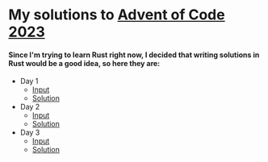 # My solutions to [Advent of Code 2023](https://adventofcode.com/2023)
#### Since I'm trying to learn Rust right now, I decided that writing solutions in Rust would be a good idea, so here they are:
- Day 1
  - [Input](https://github.com/MaxIvanyshen/Advent-Of-Code-2023/blob/master/day1/input)
  - [Solution](https://github.com/MaxIvanyshen/Advent-Of-Code-2023/blob/master/day1/src/main.rs)
- Day 2
  - [Input](https://github.com/MaxIvanyshen/Advent-Of-Code-2023/blob/master/day2/input)
  - [Solution](https://github.com/MaxIvanyshen/Advent-Of-Code-2023/blob/master/day2/src/main.rs)
- Day 3
  - [Input](https://github.com/MaxIvanyshen/Advent-Of-Code-2023/blob/master/day3/input)
  - [Solution](https://github.com/MaxIvanyshen/Advent-Of-Code-2023/blob/master/day3/src/main.rs)
